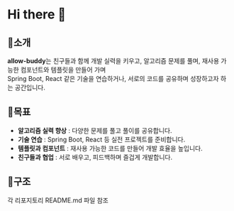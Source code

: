 # Hi there 👋
## 🤔소개
**allow-buddy**는 친구들과 함께 개발 실력을 키우고, 알고리즘 문제를 풀며, 재사용 가능한 컴포넌트와 템플릿을 만들어 가며   
Spring Boot, React 같은 기술을 연습하거나, 서로의 코드를 공유하며 성장하고자 하는 공간입니다.

## 🎯목표
- **알고리즘 실력 향상** : 다양한 문제를 풀고 풀이를 공유합니다.
- **기술 연습** : Spring Boot, React 등 실전 프로젝트를 준비합니다.
- **템플릿과 컴포넌트** : 재사용 가능한 코드를 만들어 개발 효율을 높입니다.
- **친구들과 협업** : 서로 배우고, 피드백하며 즐겁게 개발합니다.

## 📁구조
각 리포지토리 README.md 파일 참조

<!--

**Here are some ideas to get you started:**

🙋‍♀️ A short introduction - what is your organization all about?
🌈 Contribution guidelines - how can the community get involved?
👩‍💻 Useful resources - where can the community find your docs? Is there anything else the community should know?
🍿 Fun facts - what does your team eat for breakfast?
🧙 Remember, you can do mighty things with the power of [Markdown](https://docs.github.com/github/writing-on-github/getting-started-with-writing-and-formatting-on-github/basic-writing-and-formatting-syntax)
-->

